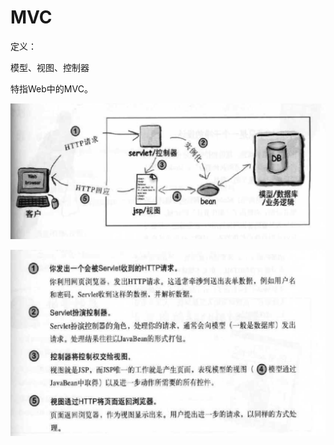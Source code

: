 # MVC

定义：

模型、视图、控制器

特指Web中的MVC。

![](屏幕快照_2019-01-13_16.26.50.png)

![](屏幕快照_2019-01-13_16.26.07.png)

